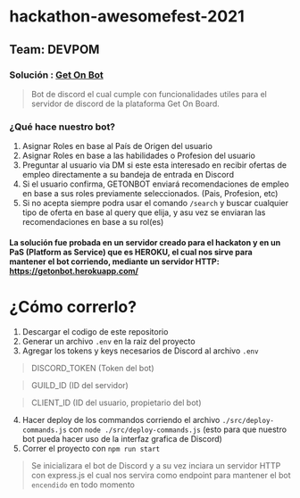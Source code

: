 # hackathon-awesomefest-2021


## Team: DEVPOM


### Solución : <ins>Get On Bot</ins>


> Bot de discord el cual cumple con funcionalidades utiles para el servidor de discord de la plataforma Get On Board.

### ¿Qué hace nuestro bot?

1. Asignar Roles en base al País de Origen del usuario
2. Asignar Roles en base a las habilidades o Profesion del usuario
3. Preguntar al usuario via DM si este esta interesado en recibir ofertas de empleo directamente a su bandeja de entrada en Discord
4. Si el usuario confirma, GETONBOT enviará recomendaciones de empleo en base a sus roles previamente seleccionados. (Pais, Profesion, etc)
6. Si no acepta siempre podra usar el comando `/search` y buscar cualquier tipo de oferta en base al query que elija, y asu vez se enviaran las recomendaciones en base a su rol(es)

#### La solución fue probada en un servidor creado para el hackaton y en un PaS (Platform as Service) que es HEROKU, el cual nos sirve para mantener el bot corriendo, mediante un servidor HTTP: https://getonbot.herokuapp.com/


# ¿Cómo correrlo?

1. Descargar el codigo de este repositorio
2. Generar un archivo `.env` en la raiz del proyecto
3. Agregar los tokens y keys necesarios de Discord al archivo `.env`
> DISCORD_TOKEN (Token del bot)

> GUILD_ID (ID del servidor)

> CLIENT_ID (ID del usuario, propietario del bot)

4. Hacer deploy de los commandos corriendo el archivo `./src/deploy-commands.js` con `node ./src/deploy-commands.js` (esto para que nuestro bot pueda hacer uso de la interfaz grafica de Discord)
5. Correr el proyecto con `npm run start`
> Se inicializara el bot de Discord y a su vez inciara un servidor HTTP con express.js el cual nos servira como endpoint para mantener el bot `encendido` en todo momento
